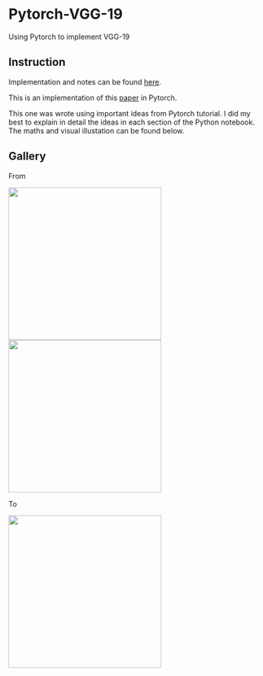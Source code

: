 # Pytorch-VGG-19
Using Pytorch to implement VGG-19

## Instruction

Implementation and notes can be found [here](https://github.com/Aleadinglight/Pytorch-VGG-19/blob/master/VGG_19.ipynb).

This is an implementation of this [paper](https://www.cv-foundation.org/openaccess/content_cvpr_2016/papers/Gatys_Image_Style_Transfer_CVPR_2016_paper.pdf) in Pytorch. 

This one was wrote using important ideas from Pytorch tutorial. I did my best to explain in detail the ideas in each section of the Python notebook. The maths and visual illustation can be found below.

## Gallery
From

<img src="../master/picture/ava.png" width="300"> <img src="../master/picture/style.png" width="300"> 

To

<img src="../master/picture/ava_after.png" width="300">
